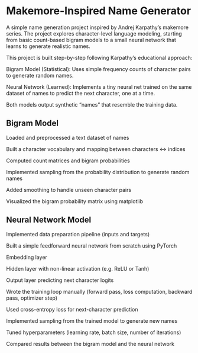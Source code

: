 # Makemore-Inspired Name Generator

A simple name generation project inspired by Andrej Karpathy’s makemore series.
The project explores character-level language modeling, starting from basic count-based bigram models to a small neural network that learns to generate realistic names.

This project is built step-by-step following Karpathy’s educational approach:

Bigram Model (Statistical):
Uses simple frequency counts of character pairs to generate random names.

Neural Network (Learned):
Implements a tiny neural net trained on the same dataset of names to predict the next character, one at a time.

Both models output synthetic “names” that resemble the training data.

## Bigram Model

Loaded and preprocessed a text dataset of names

Built a character vocabulary and mapping between characters ↔ indices

Computed count matrices and bigram probabilities

Implemented sampling from the probability distribution to generate random names

Added smoothing to handle unseen character pairs

Visualized the bigram probability matrix using matplotlib

## Neural Network Model

Implemented data preparation pipeline (inputs and targets)

Built a simple feedforward neural network from scratch using PyTorch

Embedding layer

Hidden layer with non-linear activation (e.g. ReLU or Tanh)

Output layer predicting next character logits

Wrote the training loop manually (forward pass, loss computation, backward pass, optimizer step)

Used cross-entropy loss for next-character prediction

Implemented sampling from the trained model to generate new names

Tuned hyperparameters (learning rate, batch size, number of iterations)

Compared results between the bigram model and the neural network
